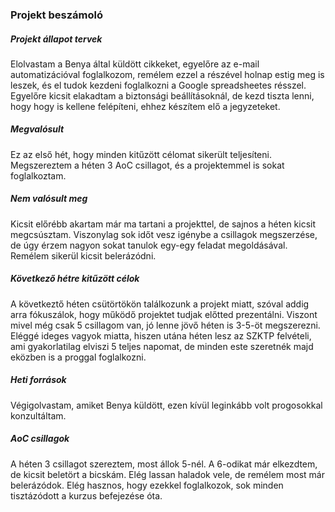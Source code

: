 
### Projekt beszámoló

##### Projekt állapot tervek
Elolvastam a Benya által küldött cikkeket, egyelőre az e-mail automatizációval foglalkozom, remélem ezzel a részével holnap estig meg is leszek, és el tudok kezdeni foglalkozni a Google spreadsheetes résszel. Egyelőre kicsit elakadtam a biztonsági beállításoknál, de kezd tiszta lenni, hogy hogy is kellene felépíteni, ehhez készítem elő a jegyzeteket.

##### Megvalósult
Ez az első hét, hogy minden kitűzött célomat sikerült teljesíteni. Megszereztem a héten 3 AoC csillagot, és a projektemmel is sokat foglalkoztam.

##### Nem valósult meg
Kicsit előrébb akartam már ma tartani a projekttel, de sajnos a héten kicsit megcsúsztam. Viszonylag sok időt vesz igénybe a csillagok megszerzése, de úgy érzem nagyon sokat tanulok egy-egy feladat megoldásával. Remélem sikerül kicsit belerázódni.

##### Következő hétre kitűzött célok
A következtő héten csütörtökön találkozunk a projekt miatt, szóval addig arra fókuszálok, hogy működő projektet tudjak előtted prezentálni. Viszont mivel még csak 5 csillagom van, jó lenne jövő héten is 3-5-öt megszerezni. Eléggé ideges vagyok miatta, hiszen utána héten lesz az SZKTP felvételi, ami gyakorlatilag elviszi 5 teljes napomat, de minden este szeretnék majd eközben is a proggal foglalkozni.

##### Heti források
Végigolvastam, amiket Benya küldött, ezen kívül leginkább volt progosokkal konzultáltam.

##### AoC csillagok
A héten 3 csillagot szereztem, most állok 5-nél. A 6-odikat már elkezdtem, de kicsit beletört a bicskám. Elég lassan haladok vele, de remélem most már belerázódok. Elég hasznos, hogy ezekkel foglalkozok, sok minden tisztázódott a kurzus befejezése óta.
